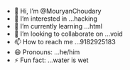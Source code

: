 - 👋 Hi, I’m @MouryanChoudary
- 👀 I’m interested in ...hacking
- 🌱 I’m currently learning ...html
- 💞️ I’m looking to collaborate on ...void
- 📫 How to reach me ...9182925183
- 😄 Pronouns: ...he/him
- ⚡ Fun fact: ...water is wet

<!---
MouryanChoudary/MouryanChoudary is a ✨ special ✨ repository because its `README.md` (this file) appears on your GitHub profile.
You can click the Preview link to take a look at your changes.
--->
